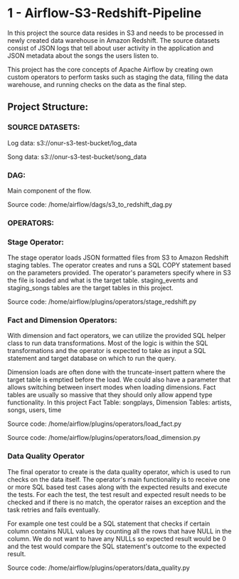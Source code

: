 # 1 - Airflow-S3-Redshift-Pipeline

In this project the source data resides in S3 and needs to be processed in newly created data warehouse in Amazon Redshift.
The source datasets consist of JSON logs that tell about user activity in the application and JSON metadata about the songs the users listen to.

This project has the core concepts of Apache Airflow by creating own custom operators to perform tasks such as staging the data,
filling the data warehouse, and running checks on the data as the final step.

## Project Structure:

### SOURCE DATASETS:

Log data: s3://onur-s3-test-bucket/log_data

Song data: s3://onur-s3-test-bucket/song_data

### DAG:
Main component of the flow.

Source code: /home/airflow/dags/s3_to_redshift_dag.py

### OPERATORS:

### Stage Operator:
The stage operator loads JSON formatted files from S3 to Amazon Redshift staging tables.
The operator creates and runs a SQL COPY statement based on the parameters provided.
The operator's parameters specify where in S3 the file is loaded and what is the target table.
staging_events and staging_songs tables are the target tables in this project.

Source code: /home/airflow/plugins/operators/stage_redshift.py

### Fact and Dimension Operators:
With dimension and fact operators, we can utilize the provided SQL helper class to run data transformations.
Most of the logic is within the SQL transformations and the operator is expected to take as input a SQL statement and target database on which to run the query.

Dimension loads are often done with the truncate-insert pattern where the target table is emptied before the load.
We could also have a parameter that allows switching between insert modes when loading dimensions.
Fact tables are usually so massive that they should only allow append type functionality.
In this project Fact Table: songplays, Dimension Tables: artists, songs, users, time

Source code: /home/airflow/plugins/operators/load_fact.py

Source code: /home/airflow/plugins/operators/load_dimension.py


### Data Quality Operator
The final operator to create is the data quality operator, which is used to run checks on the data itself.
The operator's main functionality is to receive one or more SQL based test cases along with the expected results and execute the tests.
For each the test, the test result and expected result needs to be checked and if there is no match, the operator raises an exception and the task retries and fails eventually.

For example one test could be a SQL statement that checks if certain column contains NULL values by counting all the rows that have NULL in the column.
We do not want to have any NULLs so expected result would be 0 and the test would compare the SQL statement's outcome to the expected result.

Source code: /home/airflow/plugins/operators/data_quality.py
